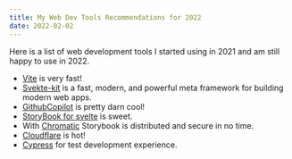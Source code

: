 ```yaml
---
title: My Web Dev Tools Recommendations for 2022
date: 2022-02-02
---
```

Here is a list of web development tools I started using in 2021 and am still happy to use in 2022.

- [Vite](https://vitejs.dev/) is very fast!
- [Svekte-kit](https://kit.svelte.dev/) is a fast, modern, and powerful meta framework for building modern web apps.
- [Github](https://github.com/)[Copilot](https://copilot.github.com/) is pretty darn cool!
- [StoryBook for svelte](https://storybook.js.org/blog/storybook-for-svelte/) is sweet.
- With [Chromatic](https://www.chromatic.com/) Storybook is distributed  and secure in no time.
- [Cloudflare](https://www.cloudflare.com/en-ca/) is hot!
- [Cypress](https://www.cypress.io/) for test development experience.
